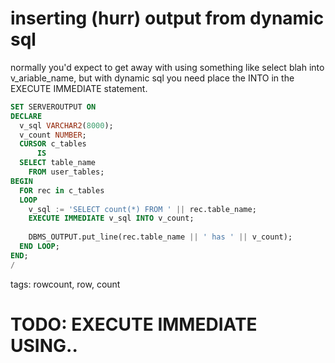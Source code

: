 # inserting (hurr) output from dynamic sql



normally you'd expect to get away with using something like select blah into v_ariable_name, but with dynamic sql you need 
place the INTO in the EXECUTE IMMEDIATE statement.

```sql
SET SERVEROUTPUT ON
DECLARE
  v_sql VARCHAR2(8000);
  v_count NUMBER;
  CURSOR c_tables
      IS
  SELECT table_name
    FROM user_tables;
BEGIN
  FOR rec in c_tables
  LOOP
    v_sql := 'SELECT count(*) FROM ' || rec.table_name;
    EXECUTE IMMEDIATE v_sql INTO v_count;
    
    DBMS_OUTPUT.put_line(rec.table_name || ' has ' || v_count);
  END LOOP;
END;
/
```
tags: rowcount, row, count

# TODO: EXECUTE IMMEDIATE USING..
